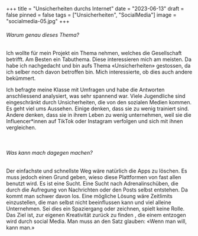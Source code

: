 +++
title = "Unsicherheiten durchs Internet"
date = "2023-06-13"
draft = false
pinned = false
tags = ["Unsicherheiten", "SocialMedia"]
image = "socialmedia-05.jpg"
+++


###### Warum genau dieses Thema?

Ich wollte für mein Projekt ein Thema nehmen, welches die Gesellschaft betrifft. Am Besten ein Tabuthema. Diese interessieren mich am meisten. Da habe ich nachgedacht und bin aufs Thema «Unsicherheiten» gestossen, da ich selber noch davon betroffen bin. Mich interessierte, ob dies auch andere bekümmert.

Ich befragte meine Klasse mit Umfragen und habe die Antworten anschliessend analysiert, was sehr spannend war. Viele Jugendliche sind eingeschränkt durch Unsicherheiten, die von den sozialen Medien kommen. Es geht viel ums Aussehen. Einige denken, dass sie zu wenig trainiert sind. Andere denken, dass sie in ihrem Leben zu wenig unternehmen, weil sie die Influencer*innen auf TikTok oder Instagram verfolgen und sich mit ihnen vergleichen.  

 

###### Was kann mach dagegen machen?

Der einfachste und schnellste Weg wäre natürlich die Apps zu löschen. Es muss jedoch einen Grund geben, wieso diese Plattformen von fast allen benutzt wird. Es ist eine Sucht. Eine Sucht nach Adrenalinschüben, die durch die Aufregung von Nachrichten oder den Posts selbst entstehen. Da kommt man schwer davon los. Eine mögliche Lösung wäre Zeitlimits einzustellen, die man selbst nicht beeinflussen kann und viel alleine Unternehmen. Sei dies ein Spaziergang oder zeichnen, spielt keine Rolle. Das Ziel ist, zur eigenen Kreativität zurück zu finden , die einem entzogen wird durch social Media. Man muss an den Satz glauben: «Wenn man will, kann man.»